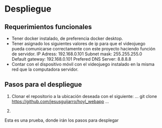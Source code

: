 # Despliegue 

## Requerimientos funcionales

* Tener docker instalado, de preferencia docker desktop.
* Tener asignado los siguientes valores de ip para que el videojuego pueda comunicarse correctamente con este proyecto haciendo función de servidor.
  IP Adress: 192.168.0.101
  Subnet mask: 255.255.255.0
  Default gateway: 192.168.0.101
  Prefered DNS Server: 8.8.8.8
* Contar con el dispositivo móvil con el videojuego instalado en la misma red que la computadora servidor.

## Pasos para el despliegue

1. Clonar el repositorio a la ubicación deseada con el siguiente:
...
git clone https://github.com/jesusguijarro/hoyl_webapp
...

2. 
Esta es una prueba, donde irán los pasos para desplegar
